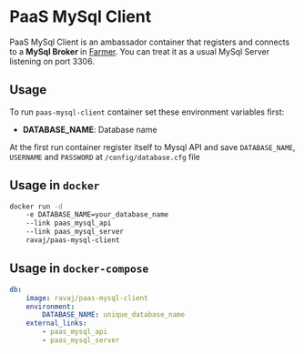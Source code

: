 # PaaS MySql Client
PaaS MySql Client is an ambassador container that registers and connects to a **MySql Broker** in [Farmer](https://github.com/ravaj-group/farmer). You can treat it as a usual MySql Server listening on port 3306.

## Usage
To run `paas-mysql-client` container set these environment variables first:

* **DATABASE_NAME**: Database name

At the first run container register itself to Mysql API and save `DATABASE_NAME`, `USERNAME` and `PASSWORD` at `/config/database.cfg` file

## Usage in `docker`
```sh
docker run -d
    -e DATABASE_NAME=your_database_name
    --link paas_mysql_api
    --link paas_mysql_server
    ravaj/paas-mysql-client
```

## Usage in `docker-compose`
```yml
db:
    image: ravaj/paas-mysql-client
    environment:
        DATABASE_NAME: unique_database_name
    external_links:
        - paas_mysql_api
        - paas_mysql_server
```